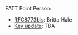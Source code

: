FATT Point Person:

- [RFC8773bis](https://datatracker.ietf.org/doc/draft-ietf-tls-8773bis/): Britta Hale
- [Key update](https://datatracker.ietf.org/doc/draft-ietf-tls-extended-key-update/): TBA
